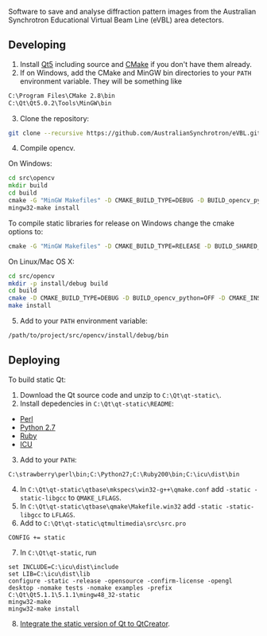 Software to save and analyse diffraction pattern images from the Australian Synchrotron Educational Virtual Beam Line (eVBL) area detectors.

Developing
----------

1. Install [Qt5](http://qt-project.org/downloads) including source and [CMake](http://www.cmake.org/cmake/resources/software.html) if you don't have them already.
2. If on Windows, add the CMake and MinGW bin directories to your `PATH` environment variable. They will be something like
  
  ```bat
  C:\Program Files\CMake 2.8\bin
  C:\Qt\Qt5.0.2\Tools\MinGW\bin
  ```
  
3. Clone the repository:

  ```bash
  git clone --recursive https://github.com/AustralianSynchrotron/eVBL.git
  ```

4. Compile opencv.

  On Windows:

  ```bat
  cd src\opencv
  mkdir build
  cd build
  cmake -G "MinGW Makefiles" -D CMAKE_BUILD_TYPE=DEBUG -D BUILD_opencv_python=OFF -D CMAKE_INSTALL_PREFIX="%CD%\..\install\debug" ..
  mingw32-make install
  ```

  To compile static libraries for release on Windows change the cmake options to:
  ```bat
  cmake -G "MinGW Makefiles" -D CMAKE_BUILD_TYPE=RELEASE -D BUILD_SHARED_LIBS=NO -D BUILD_opencv_python=OFF -D CMAKE_INSTALL_PREFIX="%CD%\..\install\release" ..
  ```
  
  On Linux/Mac OS X:
  
  ```bash
  cd src/opencv
  mkdir -p install/debug build
  cd build
  cmake -D CMAKE_BUILD_TYPE=DEBUG -D BUILD_opencv_python=OFF -D CMAKE_INSTALL_PREFIX="$(pwd)/../install/debug" ..
  make install
  ```

5. Add to your `PATH` environment variable:
  
  ```bash
  /path/to/project/src/opencv/install/debug/bin
  ```

Deploying
---------

To build static Qt:

1. Download the Qt source code and unzip to `C:\Qt\qt-static\`.
2. Install depedencies in `C:\Qt\qt-static\README`:
  * [Perl](http://strawberryperl.com/)
  * [Python 2.7](http://www.python.org/download/)
  * [Ruby](http://rubyinstaller.org/downloads/)
  * [ICU](http://qt-project.org/wiki/Compiling-ICU-with-MinGW)
3. Add to your `PATH`:
  
  ```
  C:\strawberry\perl\bin;C:\Python27;C:\Ruby200\bin;C:\icu\dist\bin
  ```

4. In `C:\Qt\qt-static\qtbase\mkspecs\win32-g++\qmake.conf` add `-static -static-libgcc` to `QMAKE_LFLAGS`.
5. In `C:\Qt\qt-static\qtbase\qmake\Makefile.win32` add `-static -static-libgcc` to `LFLAGS`.
6. Add to `C:\Qt\qt-static\qtmultimedia\src\src.pro`
  
  ``` 
  CONFIG += static
  ```

7. In `C:\Qt\qt-static`, run

  ```
  set INCLUDE=C:\icu\dist\include
  set LIB=C:\icu\dist\lib
  configure -static -release -opensource -confirm-license -opengl desktop -nomake tests -nomake examples -prefix C:\Qt\Qt5.1.1\5.1.1\mingw48_32-static
  mingw32-make
  mingw32-make install
  ```

8. [Integrate the static version of Qt to QtCreator](http://qt-project.org/wiki/How_to_build_a_static_Qt_version_for_Windows_with_gcc#0a567b9d89a882ced5936e050ef62a79).
